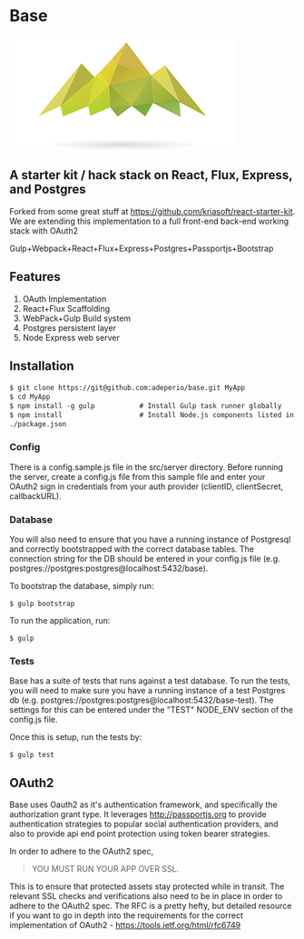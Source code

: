 # Base
![Alt text](/logo.png?raw=true "Base")
## A starter kit / hack stack on React, Flux, Express, and Postgres

Forked from some great stuff at https://github.com/kriasoft/react-starter-kit. We are extending this implementation to a full front-end back-end working stack with OAuth2

Gulp+Webpack+React+Flux+Express+Postgres+Passportjs+Bootstrap

## Features

1. OAuth Implementation
2. React+Flux Scaffolding
3. WebPack+Gulp Build system
4. Postgres persistent layer
5. Node Express web server

## Installation

```shell
$ git clone https://git@github.com:adeperio/base.git MyApp
$ cd MyApp
$ npm install -g gulp           # Install Gulp task runner globally
$ npm install                   # Install Node.js components listed in ./package.json
```

### Config

There is a config.sample.js file in the src/server directory. Before running the server, create a config.js file from this sample file and enter your OAuth2 sign in credentials from your auth provider (clientID, clientSecret, callbackURL).

### Database

You will also need to ensure that you have a running instance of Postgresql and correctly bootstrapped with the correct database tables. The connection string for the DB should be entered in your config.js file (e.g. postgres://postgres:postgres@localhost:5432/base).

To bootstrap the database, simply run:

```shell
$ gulp bootstrap
```

To run the application, run:

```shell
$ gulp
```

### Tests

Base has a suite of tests that runs against a test database. To run the tests, you will need to make sure you have a running instance of a test Postgres db (e.g. postgres://postgres:postgres@localhost:5432/base-test). The settings for this can be entered under the "TEST" NODE_ENV section of the config.js file.

Once this is setup, run the tests by:

```shell
$ gulp test
```

## OAuth2

Base uses Oauth2 as it's authentication framework, and specifically the authorization grant type. It leverages http://passportjs.org to provide authentication strategies to popular social authentication providers, and also to provide api end point protection using token bearer strategies.

In order to adhere to the OAuth2 spec,

> YOU MUST RUN YOUR APP OVER SSL.

This is to ensure that protected assets stay protected while in transit. The relevant SSL checks and verifications also need to be in place in order to adhere to the OAuth2 spec. The RFC is a pretty hefty, but detailed resource if you want to go in depth into the requirements for the correct implementation of OAuth2 - https://tools.ietf.org/html/rfc6749
